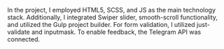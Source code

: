 In the project, I employed HTML5, SCSS, and JS as the main technology stack. Additionally, I integrated Swiper slider, smooth-scroll functionality, and utilized the Gulp project builder. For form validation, I utilized just-validate and inputmask. To enable feedback, the Telegram API was connected.
